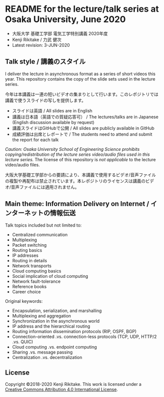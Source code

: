 # README for the lecture/talk series at Osaka University, June 2020

* 大阪大学 基礎工学部 電気工学特別講義 2020年度
* Kenji Rikitake / 力武 健次
* Latest revision: 3-JUN-2020

## Talk style / 講義のスタイル

I deliver the lecture in asynchronous format as a series of short videos this year. This repository contains the copy of the slide sets used in the lecture series.

今年は本講義は一連の短いビデオの集まりとして行います。このレポジトリでは講義で使うスライドの写しを提供します。

* スライドは英語 / All slides are in English
* 講義は日本語（英語での質疑応答可） / The lectures/talks are in Japanese (English discussion available by request)
* 講義スライドはGitHubで公開 / All slides are publicly available in GitHub
* 成績評価は出席とレポートで / The students need to attend and submit the report for each talk

*Caution: Osaka University School of Engineering Science prohibits copying/redistribution of the lecture series video/audio files used in this lecture series.* The license of this repository is *not applicable* to the lecture video/audio files.

大阪大学基礎工学部からの要請により、本講義で使用するビデオ/音声ファイルの複製や再配布は禁止されています。本レポジトリのライセンスは講義のビデオ/音声ファイルには適用されません。

## Main theme: Information Delivery on Internet / インターネットの情報伝送

Talk topics included but not limited to:

* Centralized communication
* Multiplexing
* Packet switching
* Routing basics
* IP addresses
* Routing in details
* Network transports
* Cloud computing basics
* Social implication of cloud computing
* Network fault-tolerance
* Reference books
* Career choice

Original keywords:

* Encapsulation, serialization, and marshalling
* Multiplexing and aggregation
* Synchronization in the asynchronous world
* IP address and the hierarchical routing
* Routing information dissemination protocols (RIP, OSPF, BGP)
* Connection-oriented .vs. connection-less protocols (TCP, UDP, HTTP/2 .vs. QUIC)
* Cloud computing .vs. endpoint computing
* Sharing .vs. message passing
* Centralization .vs. decentralization

## License

Copyright ©2018-2020 Kenji Rikitake.
This work is licensed under a [Creative Commons Attribution 4.0 International License](https://creativecommons.org/licenses/by/4.0/).
